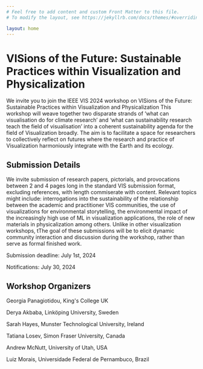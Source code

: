 ```yaml
---
# Feel free to add content and custom Front Matter to this file.
# To modify the layout, see https://jekyllrb.com/docs/themes/#overriding-theme-defaults

layout: home
---
```

# VISions of the Future: Sustainable Practices within Visualization and Physicalization

We invite you to join the IEEE VIS 2024 workshop on VISions of the Future: Sustainable Practices within Visualization and Physicalization This workshop will weave together two disparate strands of ‘what can visualisation do for climate research’ and ‘what can sustainability research teach the field of visualisation’ into a coherent sustainability agenda for the field of Visualization broadly. The aim is to facilitate a space for researchers to collectively reflect on futures where the research and practice of Visualization harmoniously integrate with the Earth and its ecology.

## Submission Details

We invite submission of research papers, pictorials, and provocations between 2 and 4 pages long in the standard VIS submission format, excluding references, with length commiserate with content. Relevant topics might include: interrogations into the sustainability of the relationship between the academic and practitioner VIS communities, the use of visualizations for environmental storytelling, the environmental impact of the increasingly high use of ML in visualization applications, the role of new materials in physicalization among others. Unlike in other visualization workshops, tThe goal of these submissions will be to elicit dynamic community interaction and discussion during the workshop, rather than serve as formal finished work.


Submission deadline: July 1st, 2024

Notifications: July 30, 2024


## Workshop Organizers

Georgia Panagiotidou, King's College UK

Derya Akbaba, Linköping University, Sweden

Sarah Hayes, Munster Technological University, Ireland

Tatiana Losev, Simon Fraser University, Canada

Andrew McNutt, University of Utah, USA

Luiz Morais, Universidade Federal de Pernambuco, Brazil

